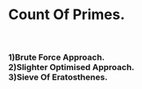 <h1>Count Of Primes.</h1>
<br>
<h3>
1)Brute Force Approach.
  <br>
2)Slighter Optimised Approach.
  <br>
3)Sieve Of Eratosthenes.
</h3>
